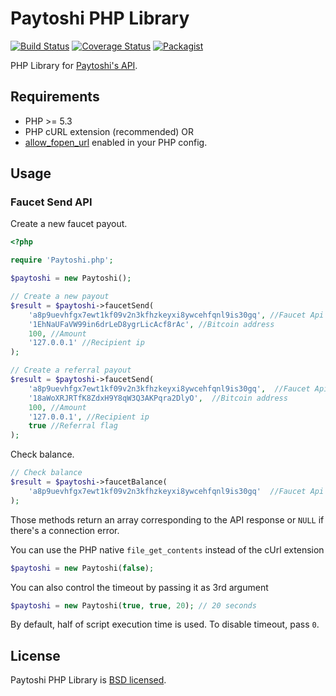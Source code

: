 Paytoshi PHP Library
========================================================

[![Build Status](https://img.shields.io/travis/looptribe/paytoshi-library-php/package.svg)](https://travis-ci.org/looptribe/paytoshi-library-php)
[![Coverage Status](https://img.shields.io/coveralls/looptribe/paytoshi-library-php/package.svg)](https://coveralls.io/github/looptribe/paytoshi-library-php)
[![Packagist](https://img.shields.io/packagist/vpre/looptribe/paytoshi-php-library.svg)](https://packagist.org/packages/looptribe/paytoshi-library-php)

PHP Library for [Paytoshi's API](https://paytoshi.org/api). 


## Requirements
* PHP >= 5.3
* PHP cURL extension (recommended) OR
* [allow_fopen_url](http://php.net/manual/en/filesystem.configuration.php#ini.allow-url-fopen) enabled in your PHP config.

## Usage
### Faucet Send API
Create a new faucet payout.
``` php
<?php

require 'Paytoshi.php';

$paytoshi = new Paytoshi();

// Create a new payout
$result = $paytoshi->faucetSend(
    'a8p9uevhfgx7ewt1kf09v2n3kfhzkeyxi8ywcehfqnl9is30gq', //Faucet Api key
    '1EhNaUFaVW99in6drLeD8ygrLicAcf8rAc', //Bitcoin address
    100, //Amount
    '127.0.0.1' //Recipient ip
);

// Create a referral payout
$result = $paytoshi->faucetSend(
    'a8p9uevhfgx7ewt1kf09v2n3kfhzkeyxi8ywcehfqnl9is30gq',  //Faucet Api key
    '18aWoXRJRTfK8ZdxH9Y8qW3Q3AKPqra2DlyO',  //Bitcoin address
    100, //Amount
    '127.0.0.1', //Recipient ip
    true //Referral flag
);
```

Check balance.
``` php
// Check balance
$result = $paytoshi->faucetBalance(
    'a8p9uevhfgx7ewt1kf09v2n3kfhzkeyxi8ywcehfqnl9is30gq'  //Faucet Api key
);
```

Those methods return an array corresponding to the API response or `NULL` if there's a connection error.

You can use the PHP native `file_get_contents` instead of the cUrl extension
``` php
$paytoshi = new Paytoshi(false);
```

You can also control the timeout by passing it as 3rd argument
``` php
$paytoshi = new Paytoshi(true, true, 20); // 20 seconds
```

By default, half of script execution time is used. To disable timeout, pass `0`.

## License
Paytoshi PHP Library is [BSD licensed](./LICENSE).
